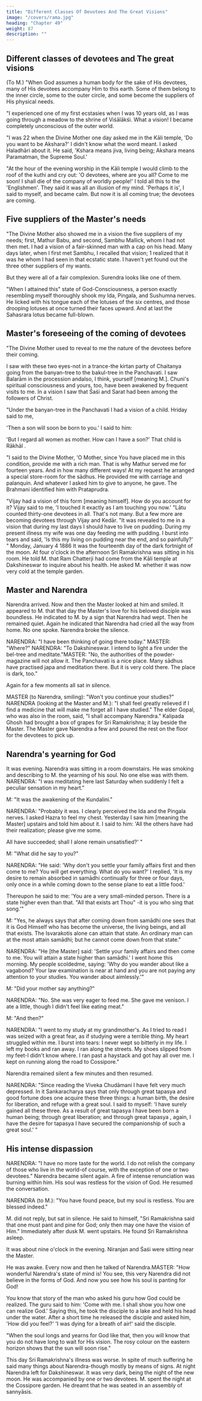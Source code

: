 ```yaml
---
title: "Different Classes Of Devotees And The Great Visions"
image: "/covers/rama.jpg"
heading: "Chapter 49"
weight: 87
description: ""
---
```




## Different classes of devotees and The great visions

(To M.) "When God assumes a human body for the sake of His devotees, many of His devotees accompany Him to this earth. Some of them belong to the inner circle, some to
the outer circle, and some become the suppliers of His physical needs.

"I experienced one of my first ecstasies when I was 10 years old, as I was going through a meadow to the shrine of Viśālākśi. What a vision! I became completely unconscious of the outer world.

"I was 22 when the Divine Mother one day asked me in the Kāli temple, 'Do you want to be Akshara?' I didn't know what the word meant. I asked
Haladhāri about it. He said, 'Kshara means jiva, living being; Akshara means Paramatman, the Supreme Soul.'

"At the hour of the evening worship in the Kāli temple I would climb to the roof of the kuthi and cry out: 'O devotees, where are you all? Come to me soon! I shall die of the
company of worldly people!' I told all this to the 'Englishmen'. They said it was all an illusion of my mind. 'Perhaps it is', I said to myself, and became calm. But now it is all coming true; the devotees are coming.


## Five suppliers of the Master's needs

"The Divine Mother also showed me in a vision the five suppliers of my needs; first, Mathur Babu, and second, Sambhu Mallick, whom I had not then met. I had a vision of a
fair-skinned man with a cap on his head. Many days later, when I first met Sambhu, I recalled that vision; 1 realized that it was he whom I had seen in that ecstatic state. I
haven't yet found out the three other suppliers of my wants. 

But they were all of a fair complexion. Surendra looks like one of them.

"When I attained this" state of God-Consciousness, a person exactly resembling myself thoroughly shook my Ida, Pingala, and Sushumna nerves. He licked with his tongue each of the lotuses of the six centres, and those drooping lotuses at once turned their faces upward. And at last the Sahasrara lotus became full-blown.

## Master's foreseeing of the coming of devotees

"The Divine Mother used to reveal to me the nature of the devotees before their coming. 

I saw with these two eyes-not in a trance-the kirtan party of Chaitanya going from the banyan-tree to the bakul-tree in the Panchavati. I saw Balarām in the procession andalso, I think, yourself [meaning M.]. Chuni's spiritual consciousness and yours, too, have been awakened by frequent visits to me. In a vision I saw that Śaśi and Sarat had been
among the followers of Christ. 

"Under the banyan-tree in the Panchavati I had a vision of a child. Hriday said to me,

'Then a son will soon be born to you.' I said to him:

'But I regard all women as mother. How can I have a son?' That child is Rākhāl .

"I said to the Divine Mother, 'O Mother, since You have placed me in this condition, provide me with a rich man. That is why Mathur served me for fourteen years. And in
how many different ways! At my request he arranged a special store-room for the sādhus. He provided me with carriage and palanquin. And whatever I asked him to give
to anyone, he gave. The Brahmani identified him with Prataprudra.

"Vijay had a vision of this form [meaning himself]. How do you account for it? Vijay said
to me, 'I touched it exactly as I am touching you now.'
"Lātu counted thirty-one devotees in all. That's not many. But a few more are becoming
devotees through Vijay and Kedār.
"It was revealed to me in a vision that during my last days I should have to live on
pudding. During my present illness my wife was one day feeding me with pudding. I
burst into tears and said, 'Is this my living on pudding near the end, and so painfully?' "
Monday, January 4 1886
It was the fourteenth day of the dark fortnight of the moon. At four o'clock in the
afternoon Sri Ramakrishna was sitting in his room. He told M. that Ram Chatterji had
come from the Kāli temple at Dakshineswar to inquire about his health. He asked M.
whether it was now very cold at the temple garden.

## Master and Narendra

Narendra arrived. Now and then the Master looked at him and smiled. It appeared to M. that that day the Master's love for his beloved disciple was boundless. He indicated to M.
by a sign that Narendra had wept. Then he remained quiet. Again he indicated that Narendra had cried all the way from home.
No one spoke. Narendra broke the silence. 

NARENDRA: "I have been thinking of going there today."
MASTER: "Where?"
NARENDRA: "To Dakshineswar. I intend to light a fire under the bel-tree and meditate."MASTER: "No, the authorities of the powder-magazine will not allow it. The Panchavati is
a nice place. Many sādhus have practised japa and meditation there. But it is very cold
there. The place is dark, too."

Again for a few moments all sat in silence.

MASTER (to Narendra, smiling): "Won't you continue your studies?"
NARENDRA (looking at the Master and M.): "I shall feel greatly relieved if I find a
medicine that will make me forget all I have studied."
The elder Gopal, who was also in the room, said, "I shall accompany Narendra."
Kalipada Ghosh had brought a box of grapes for Sri Ramakrishna; it lay beside the
Master. The Master gave Narendra a few and poured the rest on the floor for the
devotees to pick up.

## Narendra's yearning for God

It was evening. Narendra was sitting in a room downstairs. He was smoking and describing to M. the yearning of his soul. No one else was with them.
NARENDRA: "I was meditating here last Saturday when suddenly I felt a peculiar sensation in my heart."

M: "It was the awakening of the Kundalini."

NARENDRA: "Probably it was. I clearly perceived the Ida and the Pingala nerves. I asked Hazra to feel my chest. Yesterday I saw him [meaning the Master] upstairs and told him
about it. I said to him: 'All the others have had their realization; please give me some.

All have succeeded; shall I alone remain unsatisfied?' "

M: "What did he say to you?"

NARENDRA: "He said: 'Why don't you settle your family affairs first and then come to me? You will get everything. What do you want?' I replied, 'It is my desire to remain
absorbed in samādhi continually for three or four days, only once in a while coming down
to the sense plane to eat a little food.' 

Thereupon he said to me: 'You are a very small-minded person. There is a state higher even than that. "All that exists art Thou" -it is
you who sing that song.'"

M: "Yes, he always says that after coming down from samādhi one sees that it is God Himself who has become the universe, the living beings, and all that exists. The
Isvarakotis alone can attain that state. An ordinary man can at the most attain samādhi;
but he cannot come down from that state."

NARENDRA: "He [the Master] said: 'Settle your family affairs and then come to me. You will attain a state higher than samādhi.' I went home this morning. My people scoldedme, saying: 'Why do you wander about like a vagabond? Your law examination is near at hand and you are not paying any attention to your studies. You wander about
aimlessly.'"

M: "Did your mother say anything?"

NARENDRA: "No. She was very eager to feed me. She gave me venison. I ate a little,
though I didn't feel like eating meat."

M: "And then?"

NARENDRA: "I went to my study at my grandmother's. As I tried to read I was seized
with a great fear, as if studying were a terrible thing. My heart struggled within me. I
burst into tears: I never wept so bitterly in my life. I left my books and ran away. I ran
along the streets. My shoes slipped from my feet-I didn't know where. I ran past a
haystack and got hay all over me. I kept on running along the road to Cossipore."

Narendra remained silent a few minutes and then resumed.

NARENDRA: "Since reading the Viveka Chudāmani I have felt very much depressed. In it Sankaracharya says that only through great tapasya and good fortune does one acquire
these three things: a human birth, the desire for liberation, and refuge with a great soul.
I said to myself: 'I have surely gained all these three. As a result of great tapasya I
have been born a human being; through great
liberation; and through great
tapasya , again, I have the desire for
tapasya I have secured the companionship of
such a great soul.' "

## His intense dispassion

NARENDRA: "I have no more taste for the world. I do not relish the company of those who live in the world-of course, with the exception of one or two devotees."
Narendra became silent again. A fire of intense renunciation was burning within him. His soul was restless for the vision of God. He resumed the conversation.

NARENDRA (to M.): "You have found peace, but my soul is restless. You are blessed indeed."

M. did not reply, but sat in silence. He said to himself, "Sri Ramakrishna said that one must pant and pine for God; only then may one have the vision of Him."
Immediately after dusk M. went upstairs. He found Sri Ramakrishna asleep. 

It was about nine o'clock in the evening. Niranjan and Śaśi were sitting near the Master.

He was awake. Every now and then he talked of Narendra.MASTER: "How wonderful Narendra's state of mind is! You see, this very Narendra did not believe in the forms of God. And now you see how his soul is panting for God! 

You know that story of the man who asked his guru how God could be realized. The guru said to him: 'Come with me. I shall show you how one can realize God.' Saying this, he took
the disciple to a lake and held his head under the water. After a short time he released
the disciple and asked him, 'How did you feel?' 'I was dying for a breath of air!' said the
disciple.

"When the soul longs and yearns for God like that, then you will know that you do not have long to wait for His vision. The rosy colour on the eastern horizon shows that the
sun will soon rise." 

This day Sri Ramakrishna's illness was worse. In spite of much suffering he said many things about Narendra-though mostly by means of signs.
At night Narendra left for Dakshineswar. It was very dark, being the night of the new moon. He was accompanied by one or two devotees. M. spent the night at the Cossipore
garden. He dreamt that he was seated in an assembly of sannyāsis.


